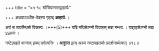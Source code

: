 +++
title = "०५ १८ श्रोत्रियागाराद्वाहार्यः"

+++
अथवाऽऽधीत-वेदस्य गृहाद् **आहार्यः** ।

अयं च व्यवस्थितो विकल्पः ।+++(5)+++
यदि मथितेऽग्नौ विवाहस् तदा मन्थ्यः ।
यद्याहृतेऽग्नौ तदा ऽऽहार्यः ।

नष्टेऽपहृते वाग्नाव् इयम् एवोत्पत्तिः ।
**अनुगत** इत्य् अस्य नष्टापहृतयोः प्रदर्शनार्थत्वात् ॥१८॥